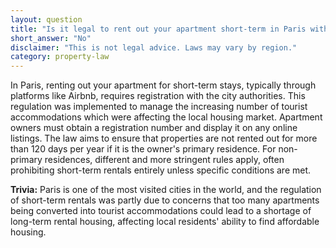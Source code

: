 ```yaml
---
layout: question
title: "Is it legal to rent out your apartment short-term in Paris without registration?"
short_answer: "No"
disclaimer: "This is not legal advice. Laws may vary by region."
category: property-law
---
```

In Paris, renting out your apartment for short-term stays, typically through platforms like Airbnb, requires registration with the city authorities. This regulation was implemented to manage the increasing number of tourist accommodations which were affecting the local housing market. Apartment owners must obtain a registration number and display it on any online listings. The law aims to ensure that properties are not rented out for more than 120 days per year if it is the owner's primary residence. For non-primary residences, different and more stringent rules apply, often prohibiting short-term rentals entirely unless specific conditions are met.

**Trivia:** Paris is one of the most visited cities in the world, and the regulation of short-term rentals was partly due to concerns that too many apartments being converted into tourist accommodations could lead to a shortage of long-term rental housing, affecting local residents' ability to find affordable housing.
